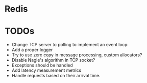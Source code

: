 # Redis

# TODOs

* Change TCP server to polling to implement an event loop
* Add a proper logger
* Try to use zero copy in message processing, custom allocators?
* Disable Nagle's algorithm in TCP socket?
* Exceptions should be handled
* Add latency measurement metrics
* Handle requests based on their arrival time.
